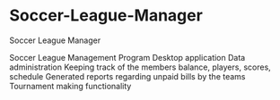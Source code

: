 # Soccer-League-Manager
Soccer League Manager


Soccer League Management Program
  Desktop application
  Data administration
  Keeping track of the members balance, players, scores, schedule
  Generated reports regarding unpaid bills by the teams
  Tournament making functionality

